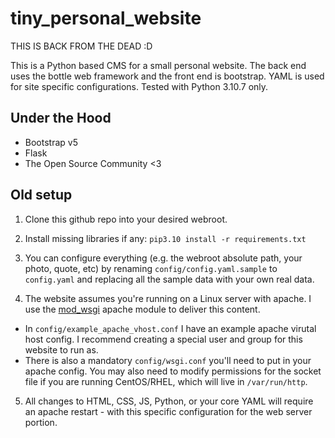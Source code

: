 tiny_personal_website
=====================

THIS IS BACK FROM THE DEAD :D

This is a Python based CMS for a small personal website. The back end uses
the bottle web framework and the front end is bootstrap. YAML is used for site
 specific configurations. Tested with Python 3.10.7 only.

Under the Hood
--------------
* Bootstrap v5
* Flask
* The Open Source Community <3


## Old setup

1. Clone this github repo into your desired webroot.

2. Install missing libraries if any: `pip3.10 install -r requirements.txt`

3. You can configure everything (e.g. the webroot absolute path, your photo,
 quote, etc) by renaming `config/config.yaml.sample` to `config.yaml` and 
replacing all the sample data with your own real data.

4. The website assumes you're running on a Linux server with apache. I use the
 [mod_wsgi](https://github.com/GrahamDumpleton/mod_wsgi) apache module to
deliver this content. 
  + In `config/example_apache_vhost.conf` I have an example apache
virutal host config. I recommend creating a special user and group for this
 website to run as.
  + There is also a mandatory `config/wsgi.conf` you'll need to put in your
 apache config. You may also need to modify permissions for the socket file if
 you are running CentOS/RHEL, which will live in `/var/run/http`.

5. All changes to HTML, CSS, JS, Python, or your core YAML will require an
 apache restart - with this specific configuration for the web server portion.
